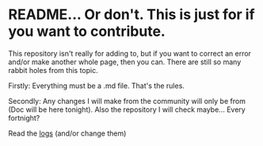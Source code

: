 # README... Or don't. This is just for if you want to contribute.
This repository isn't really for adding to, but if you want to correct an error and/or make another whole page, then you can. There are still so many rabbit holes from this topic.

Firstly: Everything must be a .md file. That's the rules.

Secondly: Any changes I will make from the community will only be from (Doc will be here tonight). Also the repository I will check maybe... Every fortnight?

Read the [logs](Update-log) (and/or change them)
